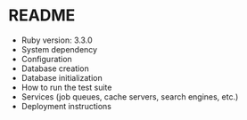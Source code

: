 # README

* Ruby version: 3.3.0
* System dependency
* Configuration
* Database creation
* Database initialization
* How to run the test suite
* Services (job queues, cache servers, search engines, etc.)
* Deployment instructions
